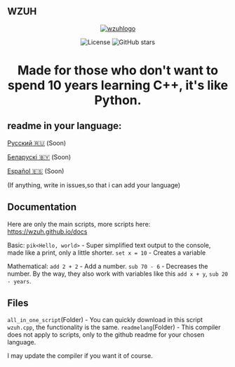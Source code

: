 ## WZUH
<p align="center">
  <a href="https://postimg.cc/fVgy5nnB">
    <img src="https://i.postimg.cc/TPTbdfkM/Utool-20250518-154454559.png" alt="wzuhlogo" />
  </a>
</p>
<p align="center">
  <img src="https://img.shields.io/github/license/XZY123lol/wzuh?color=blue" alt="License" />
  <img src="https://img.shields.io/github/stars/XZY123lol/wzuh?style=social" alt="GitHub stars" />
</p>
<h1 align="center">Made for those who don't want to spend 10 years learning C++, it's like Python.</h1>

## readme in your language:
[Русский 🇷🇺](./readmelang/README.ru.md) (Soon)

[Беларускі 🇧🇾](./readmelang/README.by.md) (Soon)

[Español 🇪🇸](./readmelang/README.es.md) (Soon)

(If anything, write in issues,so that i can add your language)
## Documentation
Here are only the main scripts, more scripts here: https://wzuh.github.io/docs

Basic:
`pik<Hello, world>` - Super simplified text output to the console, made like a print, only a little shorter.
`set x = 10` - Creates a variable

Mathematical:
`add 2 + 2` - Add a number.
`sub 70 - 6` - Decreases the number.
By the way, they also work with variables like this `add x + y`, `sub 20 - years`.

## Files
`all_in_one_script`(Folder) - You can quickly download in this script `wzuh.cpp`, the functionality is the same.
`readmelang`(Folder) - This compiler does not apply to scripts, only to the github readme for your chosen language.

I may update the compiler if you want it of course.
